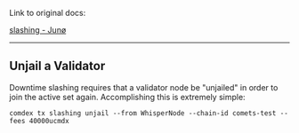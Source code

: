 Link to original docs:

[slashing - Junø](https://docs.junonetwork.io/cli/modules/slashing "slashing - Junø")

---

## Unjail a Validator

Downtime slashing requires that a validator node be "unjailed" in order to join the active set again. Accomplishing this is extremely simple:

```shell
comdex tx slashing unjail --from WhisperNode --chain-id comets-test --fees 40000ucmdx
```

<br>
